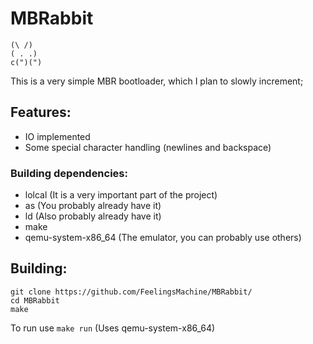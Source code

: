 # MBRabbit
```
(\ /)
( . .)
c(")(")
```
This is a very simple MBR bootloader, which I plan to slowly increment;

## Features:
  * IO implemented
  * Some special character handling (newlines and backspace)

### Building dependencies:
  * lolcal (It is a very important part of the project)
  * as (You probably already have it)
  * ld (Also probably already have it)
  * make
  * qemu-system-x86_64 (The emulator, you can probably use others)

## Building:
```
git clone https://github.com/FeelingsMachine/MBRabbit/
cd MBRabbit
make
```
To run use `make run` (Uses qemu-system-x86_64)
